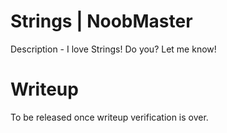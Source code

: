 # Strings | NoobMaster

Description - I love Strings! Do you? Let me know!

# Writeup
To be released once writeup verification is over. 
